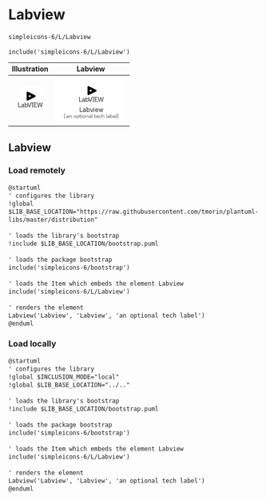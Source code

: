 # Labview


```text
simpleicons-6/L/Labview
```

```text
include('simpleicons-6/L/Labview')
```



| Illustration | Labview |
| :---: | :---: |
| ![illustration for Illustration](../../simpleicons-6/L/Labview.png) | ![illustration for Labview](../../simpleicons-6/L/Labview.Local.png) |




## Labview

### Load remotely
```plantuml
@startuml
' configures the library
!global $LIB_BASE_LOCATION="https://raw.githubusercontent.com/tmorin/plantuml-libs/master/distribution"

' loads the library's bootstrap
!include $LIB_BASE_LOCATION/bootstrap.puml

' loads the package bootstrap
include('simpleicons-6/bootstrap')

' loads the Item which embeds the element Labview
include('simpleicons-6/L/Labview')

' renders the element
Labview('Labview', 'Labview', 'an optional tech label')
@enduml
```

### Load locally
```plantuml
@startuml
' configures the library
!global $INCLUSION_MODE="local"
!global $LIB_BASE_LOCATION="../.."

' loads the library's bootstrap
!include $LIB_BASE_LOCATION/bootstrap.puml

' loads the package bootstrap
include('simpleicons-6/bootstrap')

' loads the Item which embeds the element Labview
include('simpleicons-6/L/Labview')

' renders the element
Labview('Labview', 'Labview', 'an optional tech label')
@enduml
```

